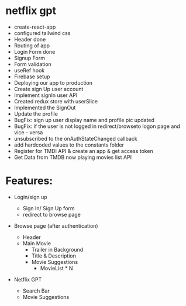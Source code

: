# netflix gpt

-  create-react-app
-  configured tailwind css
-  Header done
-  Routing of app
-  Login Form done
-  Signup Form
-  Form validation
-  useRef hook
-  Firebase setup
-  Deploying our app to production
-  Create sign Up user account
-  Implement signIn user API
-  Created redux store with userSlice
- Implemented the SignOut
- Update the profile
- BugFix: sign up user display name and profile pic updated
- BugFix: if the user is not logged in redirect/browseto logon page and vice - versa
- unsubscribed to the  onAuthStateChanged callback
- add hardcoded values to the constants folder
- Register for TMDI API & create an app & get access token
- Get Data from TMDB now playing movies list API

# Features:

-  Login/sign up
   -  Sign In/ Sign Up form
   -  redirect to browse page
-  Browse page (after authentication)

   -  Header
   -  Main Movie
      -  Trailer in Background
      -  Title & Description
      -  Movie Suggestions
         -  MovieList \* N

-  Netflix GPT
   -  Search Bar
   -  Movie Suggestions
